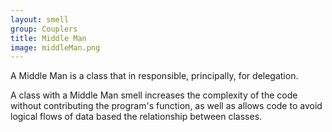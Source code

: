 ```yaml
---
layout: smell
group: Couplers
title: Middle Man
image: middleMan.png
---
```

A Middle Man is a class that in responsible, principally, for delegation.

A class with a Middle Man smell increases the complexity of the code without contributing the program's function, as well as allows code to avoid logical flows of data based the relationship between classes.